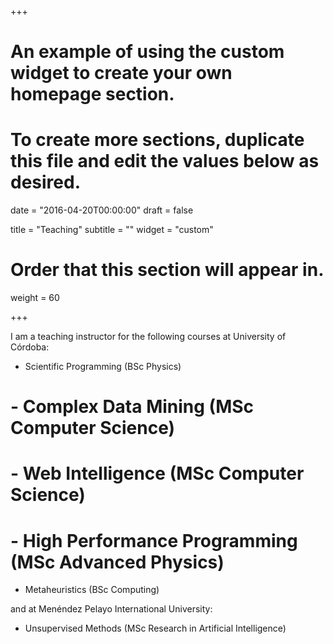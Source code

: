 +++
# An example of using the custom widget to create your own homepage section.
# To create more sections, duplicate this file and edit the values below as desired.

date = "2016-04-20T00:00:00"
draft = false

title = "Teaching"
subtitle = ""
widget = "custom"

# Order that this section will appear in.
weight = 60

+++

I am a teaching instructor for the following courses at University of Córdoba:

- Scientific Programming (BSc Physics)
# - Complex Data Mining (MSc Computer Science)
# - Web Intelligence (MSc Computer Science)
# - High Performance Programming (MSc Advanced Physics)
- Metaheuristics (BSc Computing)

and at Menéndez Pelayo International University:

- Unsupervised Methods (MSc Research in Artificial Intelligence)
